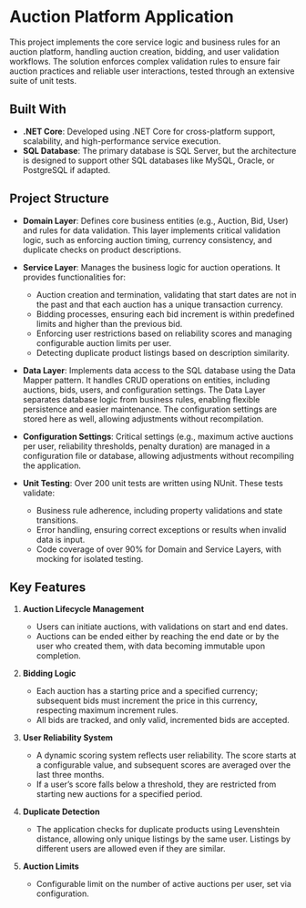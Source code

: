 # Auction Platform Application

This project implements the core service logic and business rules for an auction platform, handling auction creation, bidding, and user validation workflows. The solution enforces complex validation rules to ensure fair auction practices and reliable user interactions, tested through an extensive suite of unit tests.

## Built With

- **.NET Core**: Developed using .NET Core for cross-platform support, scalability, and high-performance service execution.
- **SQL Database**: The primary database is SQL Server, but the architecture is designed to support other SQL databases like MySQL, Oracle, or PostgreSQL if adapted.

## Project Structure

- **Domain Layer**: Defines core business entities (e.g., Auction, Bid, User) and rules for data validation. This layer implements critical validation logic, such as enforcing auction timing, currency consistency, and duplicate checks on product descriptions.
  
- **Service Layer**: Manages the business logic for auction operations. It provides functionalities for:
  - Auction creation and termination, validating that start dates are not in the past and that each auction has a unique transaction currency.
  - Bidding processes, ensuring each bid increment is within predefined limits and higher than the previous bid.
  - Enforcing user restrictions based on reliability scores and managing configurable auction limits per user.
  - Detecting duplicate product listings based on description similarity.

- **Data Layer**: Implements data access to the SQL database using the Data Mapper pattern. It handles CRUD operations on entities, including auctions, bids, users, and configuration settings. The Data Layer separates database logic from business rules, enabling flexible persistence and easier maintenance. The configuration settings are stored here as well, allowing adjustments without recompilation.

- **Configuration Settings**: Critical settings (e.g., maximum active auctions per user, reliability thresholds, penalty duration) are managed in a configuration file or database, allowing adjustments without recompiling the application.

- **Unit Testing**: Over 200 unit tests are written using NUnit. These tests validate:
  - Business rule adherence, including property validations and state transitions.
  - Error handling, ensuring correct exceptions or results when invalid data is input.
  - Code coverage of over 90% for Domain and Service Layers, with mocking for isolated testing.

## Key Features

1. **Auction Lifecycle Management**
   - Users can initiate auctions, with validations on start and end dates.
   - Auctions can be ended either by reaching the end date or by the user who created them, with data becoming immutable upon completion.
  
2. **Bidding Logic**
   - Each auction has a starting price and a specified currency; subsequent bids must increment the price in this currency, respecting maximum increment rules.
   - All bids are tracked, and only valid, incremented bids are accepted.

3. **User Reliability System**
   - A dynamic scoring system reflects user reliability. The score starts at a configurable value, and subsequent scores are averaged over the last three months.
   - If a user’s score falls below a threshold, they are restricted from starting new auctions for a specified period.

4. **Duplicate Detection**
   - The application checks for duplicate products using Levenshtein distance, allowing only unique listings by the same user. Listings by different users are allowed even if they are similar.

5. **Auction Limits**
   - Configurable limit on the number of active auctions per user, set via configuration.
